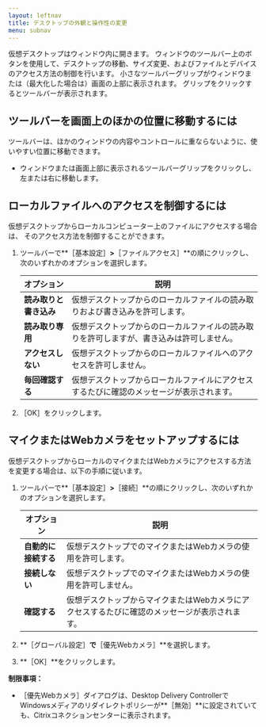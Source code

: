 ```yaml
---
layout: leftnav
title: デスクトップの外観と操作性の変更
menu: subnav
---
```


仮想デスクトップはウィンドウ内に開きます。 ウィンドウのツールバー上のボタンを使用して、デスクトップの移動、サイズ変更、およびファイルとデバイスのアクセス方法の制御を行います。 小さなツールバーグリップがウィンドウまたは（最大化した場合は）画面の上部に表示されます。 グリップをクリックするとツールバーが表示されます。

## ツールバーを画面上のほかの位置に移動するには

ツールバーは、ほかのウィンドウの内容やコントロールに重ならないように、使いやすい位置に移動できます。

* ウィンドウまたは画面上部に表示されるツールバーグリップをクリックし、左または右に移動します。

## ローカルファイルへのアクセスを制御するには

仮想デスクトップからローカルコンピューター上のファイルにアクセスする場合は、 そのアクセス方法を制御することができます。

1. ツールバーで**［基本設定］**>**［ファイルアクセス］**の順にクリックし、次のいずれかのオプションを選択します。

   | オプション | 説明 |
   | --- | --- |
   | **読み取りと書き込み** | 仮想デスクトップからのローカルファイルの読み取りおよび書き込みを許可します。 |
   | **読み取り専用** | 仮想デスクトップからのローカルファイルの読み取りを許可しますが、書き込みは許可しません。 |
   | **アクセスしない** | 仮想デスクトップからのローカルファイルへのアクセスを許可しません。 |
   | **毎回確認する** | 仮想デスクトップからローカルファイルにアクセスするたびに確認のメッセージが表示されます。 |

2. ［OK］をクリックします。

## マイクまたはWebカメラをセットアップするには

仮想デスクトップからローカルのマイクまたはWebカメラにアクセスする方法を変更する場合は、以下の手順に従います。

1. ツールバーで**［基本設定］**>**［接続］**の順にクリックし、次のいずれかのオプションを選択します。

   | オプション | 説明 |
   | --- | --- |
   | **自動的に接続する** | 仮想デスクトップでのマイクまたはWebカメラの使用を許可します。 |
   | **接続しない** | 仮想デスクトップでのマイクまたはWebカメラの使用を許可しません。 |
   | **確認する** | 仮想デスクトップからマイクまたはWebカメラにアクセスするたびに確認のメッセージが表示されます。 |

2. **［グローバル設定］**で**［優先Webカメラ］**を選択します。

3. **［OK］**をクリックします。

**制限事項：**

* ［優先Webカメラ］ダイアログは、Desktop Delivery ControllerでWindowsメディアのリダイレクトポリシーが**［無効］**に設定されていても、Citrixコネクションセンターに表示されます。

